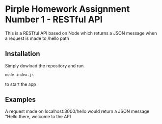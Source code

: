 # Pirple Homework Assignment Number 1 - RESTful API

This is a RESTful API based on Node which returns a JSON message when a request is made to /hello path

## Installation 
Simply dowload the repository and run
```bash 
node index.js
```
to start the app 

## Examples

A request made on localhost:3000/hello would return a JSON message "Hello there, welcome to the API
